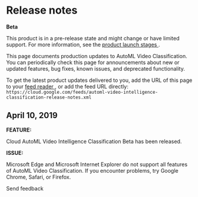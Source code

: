 #  Release notes

**Beta**

This product is in a pre-release state and might change or have limited
support. For more information, see the [ product launch stages
](/products#product-launch-stages) .

This page documents production updates to AutoML Video Classification. You can
periodically check this page for announcements about new or updated features,
bug fixes, known issues, and deprecated functionality.

To get the latest product updates delivered to you, add the URL of this page
to your [ feed reader
](https://wikipedia.org/wiki/Comparison_of_feed_aggregators) , or add the feed
URL directly: ` https://cloud.google.com/feeds/automl-video-intelligence-
classification-release-notes.xml `

##  April 10, 2019

**FEATURE:**

Cloud AutoML Video Intelligence Classification Beta has been released.

**ISSUE:**

Microsoft Edge and Microsoft Internet Explorer do not support all features of
AutoML Video Classification. If you encounter problems, try Google Chrome,
Safari, or Firefox.

Send feedback

